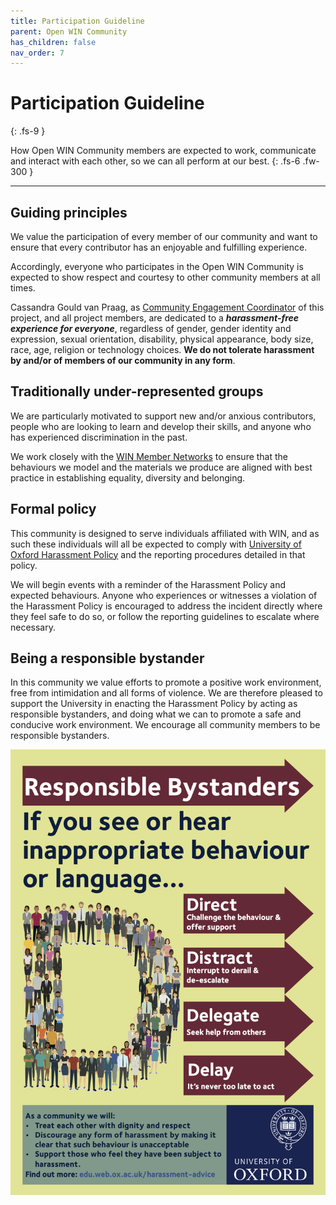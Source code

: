 ```yaml
---
title: Participation Guideline
parent: Open WIN Community
has_children: false
nav_order: 7
---
```


# Participation Guideline
{: .fs-9 }

How Open WIN Community members are expected to work, communicate and interact with each other, so we can all perform at our best.
{: .fs-6 .fw-300 }

---

## Guiding principles
We value the participation of every member of our community and want to ensure that every contributor has an enjoyable and fulfilling experience.

Accordingly, everyone who participates in the Open WIN Community is expected to show respect and courtesy to other community members at all times.

Cassandra Gould van Praag, as [Community Engagement Coordinator](https://cassgvp.github.io/WIN-Open-Neuroimaging-Community/docs/community/community-who.html#community-coordinator---cassandra-gould-van-praag-sheher) of this project, and all project members, are dedicated to a ***harassment-free experience for everyone***, regardless of gender, gender identity and expression, sexual orientation, disability, physical appearance, body size, race, age, religion or technology choices. **We do not tolerate harassment by and/or of members of our community in any form**.

## Traditionally under-represented groups
We are particularly motivated to support new and/or anxious contributors, people who are looking to learn and develop their skills, and anyone who has experienced discrimination in the past.

We work closely with the [WIN Member Networks](https://www.win.ox.ac.uk/about/edi/member-networks) to ensure that the behaviours we model and the materials we produce are aligned with best practice in establishing equality, diversity and belonging.

## Formal policy
This community is designed to serve individuals affiliated with WIN, and as such these individuals will all be expected to comply with [University of Oxford Harassment Policy](https://edu.admin.ox.ac.uk/harassment-policy) and the reporting procedures detailed in that policy.

We will begin events with a reminder of the Harassment Policy and expected behaviours. Anyone who experiences or witnesses a violation of the Harassment Policy is encouraged to address the incident directly where they feel safe to do so, or follow the reporting guidelines to escalate where necessary.

## Being a responsible bystander
In this community we value efforts to promote a positive work environment, free from intimidation and all forms of violence. We are therefore pleased to support the University in enacting the Harassment Policy by acting as responsible bystanders, and doing what we can to promote a safe and conducive work environment. We encourage all community members to be responsible bystanders.

![responsible-bystander-pdf](../img/img-responsiblebystanderposterpdf.png)
